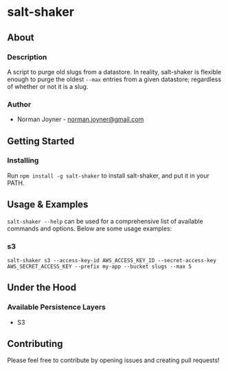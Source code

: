 salt-shaker
====================

## About

### Description
A script to purge old slugs from a datastore. In reality, salt-shaker is flexible enough to purge the oldest `--max` entries from a given datastore; regardless of whether or not it is a slug.

### Author
* Norman Joyner - norman.joyner@gmail.com

## Getting Started

### Installing
Run ```npm install -g salt-shaker``` to install salt-shaker, and put it in your PATH.

## Usage & Examples
```salt-shaker --help``` can be used for a comprehensive list of available commands and options. Below are some usage examples:

### s3
```salt-shaker s3 --access-key-id AWS_ACCESS_KEY_ID --secret-access-key AWS_SECRET_ACCESS_KEY --prefix my-app --bucket slugs --max 5```

## Under the Hood

### Available Persistence Layers
* S3

## Contributing
Please feel free to contribute by opening issues and creating pull requests!

